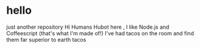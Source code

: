 # hello
just another repository
Hi Humans
Hubot here , I like Node.js and Coffeescript (that's what I'm made of!)
I've had tacos on the room and find them far superior to earth tacos
